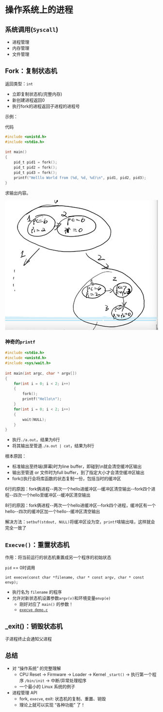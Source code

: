 # 操作系统上的进程

## 系统调用(`Syscall`)

- 进程管理
- 内存管理
- 文件管理

## Fork：复制状态机

返回类型：`int`

- 立即复制状态机(完整内存)
- 新创建进程返回0
- 执行fork的进程返回子进程的进程号

示例：

代码

```c
#include <unistd.h>
#include <stdio.h>

int main()
{
    pid_t pid1 = fork();
    pid_t pid2 = fork();
    pid_t pid3 = fork();
    printf("Helllo World from (%d, %d, %d)\n", pid1, pid2, pid3);
}
```

求输出内容。



![tmp19E9](images/tmp19E9.png)

### 神奇的`printf`

```c
#include <stdio.h>
#include <unistd.h>
#include <sys/wait.h>

int main(int argc, char * argv[])
{
    for(int i = 0; i < 2; i++)
    {
        fork();
        printf("Hello\n");
    }
    for(int i = 0; i < 2; i++)
    {
        wait(NULL);
    }
}
```

- 执行`./a.out`，结果为6行
- 将其输出至管道`./a.out | cat`，结果为8行

根本原因：

- 标准输出至终端(屏幕)时为line buffer，即碰到\n就会清空缓冲区输出
- 输出至管道 or 文件时为full buffer，到了指定大小才会清空缓冲区输出
- fork()执行会将库函数的状态复制一份，包括当时的缓冲区

6行的原因：fork俩进程--两次一个hello进缓冲区--缓冲区清空输出--fork四个进程--四次一个hello至缓冲区--缓冲区清空输出

8行的原因：fork俩进程--两次一个hello进缓冲区--fork四个进程，缓冲区有一个hello--四次的缓冲区加一个hello--缓冲区清空输出

解决方法：`setbuf(stdout, NULL)`将缓冲区设为空，`printf`啥输出啥，这样就会完全一致了

## `Execve()`：重置状态机

作用：将当前运行的状态机重置成另一个程序的初始状态

`pid` == 0时调用

```
int execve(const char *filename, char * const argv, char * const envp);
```

- 执行名为 `filename` 的程序
- 允许对新状态机设置参数`argv(v)`和环境变量`envp(e)`
  - 刚好对应了 `main()` 的参数！
  - [`execve demo.c`](http://jyywiki.cn/pages/OS/2022/demos/execve-demo.c)

## _exit()：销毁状态机

子进程终止会通知父进程

## 总结

- 对 “操作系统” 的完整理解
  - CPU Reset → Firmware → Loader → Kernel `_start()` → 执行第一个程序 `/bin/init` → 中断/异常处理程序
  - 一个最小的 Linux 系统的例子
- 进程管理 API
  - fork, `execve`, exit: 状态机的复制、重置、销毁
  - 理论上就可以实现 “各种功能” 了！

